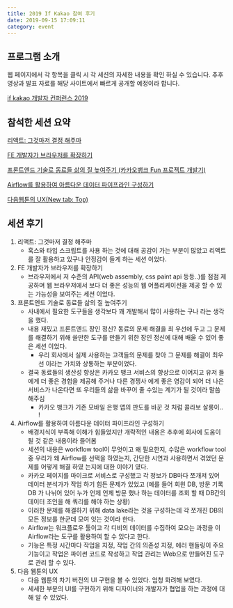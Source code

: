 ```yaml
---
title: 2019 If Kakao 참여 후기
date: 2019-09-15 17:09:11
category: event
---
```


## 프로그램 소개

웹 페이지에서 각 항목을 클릭 시 각 세션의 자세한 내용을 확인 하실 수 있습니다.
추후 영상과 발표 자료를 해당 사이트에서 빠르게 공개할 예정이라 합니다.

[if kakao 개발자 컨퍼런스 2019](https://if.kakao.com/program)

## 참석한 세션 요약

[리액트: 그것마저 결정 해주마](https://www.notion.so/f9f6755d563641939d3df8d3e82add36)

[FE 개발자가 브라우저를 확장하기](https://www.notion.so/28997394de1a459ba18187c6883d155b)

[프론트엔드 기술로 동료들 삶의 질 높여주기 (카카오뱅크  Fun  프로젝트 개발기)](https://www.notion.so/41710afb64ba46c485f2d0e48173dde1)

[Airflow를 활용하여 아름다운 데이터 파이프라인 구성하기](https://www.notion.so/ab02c5af72b844dcb2b187fab313dc0f)

[다음웹툰의 UX(New tab: Top)](https://www.notion.so/95eef7360e0642f6a5530926b55de600)

## 세션 후기

1. 리액트: 그것마저 결정 해주마
    - 훅스와 타입 스크립트를 사용 하는 것에 대해 공감이 가는 부분이 많았고 리액트를 잘 활용하고 있구나 안정감이 들게 하는 세션 이었다.
2. FE 개발자가 브라우저를 확장하기
    - 브라우저에서 저 수준의 API(web assembly, css paint api 등등..)를 점점 제공하며 웹 브라우저에서 보다 더 좋은 성능의 웹 어플리케이션을 제공 할 수 있는 가능성을 보여주는 세션 이었다.
3. 프론트엔드 기술로 동료들 삶의 질 높여주기
    - 사내에서 필요한 도구들을 생각보다 꽤 개발해서 많이 사용하는 구나 라는 생각을 했다.
    - 내용 재밌고 프론트엔드 장인 정신? 동료의 문제 해결을 최 우선에 두고 그 문제를 해결하기 위해 쓸만한 도구를 만들기 위한 장인 정신에 대해 배울 수 있어 좋은 세션 이었다.
        - 우리 회사에서 실제 사용하는 고객들의 문제를 찾아 그 문제를 해결이 최우선 이라는 가치와 상통하는 부분이었다.
    - 결국 동료들의 생산성 향상은 카카오 뱅크 서비스의 향상으로 이어지고 유저 들에게 더 좋은 경험을 제공해 주거나 다른 경쟁사 에게 좋은 영감이 되어 더 나은 서비스가 나온다면 또 우리들의 삶을 바꾸어 줄 수있는 계기가 될 것이라 말씀 해주심
        - 카카오 뱅크가 기존 모바일 은행 앱의 판도를 바꾼 것 처럼 콜라보 살롱이.. !
4. Airflow를 활용하여 아름다운 데이터 파이프라인 구성하기
    - 배경지식이 부족해 이해가 힘들었지만 개략적인 내용은 추후에 회사에 도움이 될 것 같은 내용이라 들어봄
    - 세션의 내용은 workflow tool이 무엇이고 왜 필요한지,  수많은 workflow tool 중 우리가 왜  Airflow를 선택을 하였는지, 간단한 시연과 사용하면서 겪었던 문제를 어떻게 해결 하였 는지에 대한 이야기 였다.
    - 카카오 페이지를 마이크로 서비스로 구성했고 각 정보가 DB마다 쪼개져 있어 데이터 분석가가 작업 하기 힘든 문제가 있었고 (예를 들어 회원 DB, 방문 기록 DB 가 나뉘어 있어 누가 언제 언제 방문 했나 하는 데이터를 조회 할 때 DB간의 데이터 조인을 해 쿼리를 해야 하는 상황)
    - 이러한 문제를 해결하기 위해 data lake라는 것을 구성하는데 각 쪼개진 DB의 모든 정보를 한군데 모여 잇는 것이라 한다.
    - Airflow는 워크플로우 툴이고 각 디비의 데이터를 수집하여 모으는 과정을 이 Airflow라는 도구를 활용하여 할 수 있다고 한다.
    - 기능은 특정 시간마다 작업을 지정, 작업 간의 의존성 지정, 에러 핸들링이 주요 기능이고 작업은 파이썬 코드로 작성하고 작업 관리는 Web으로 만들어진 도구로 관리 할 수 있다.
5. 다음 웹툰의 UX
    - 다음 웹툰의 차기 버전의 UI 구현을 볼 수 있었다. 엄청 화려해 보였다.
    - 세세한 부분의 UI를 구현하기 위해 디자이너와 개발자가 협업을 하는 과정에 대해 알 수 있었다.